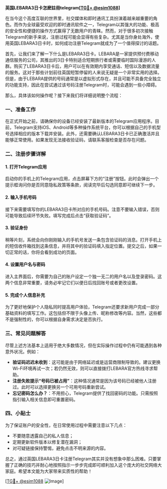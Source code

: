 **英国LEBARA3日卡怎麽註冊telegram[[TG💪+ @esim1088](https://t.me/s/esim1088)]**

在当今这个高度互联的世界里，社交媒体和即时通讯工具扮演着越来越重要的角色。而作为全球最受欢迎的即时通讯软件之一，Telegram以其强大的功能、极高的安全性和便捷的操作方式赢得了无数用户的青睐。然而，对于很多初次接触Telegram的新手来说，注册过程可能会显得有些复杂。尤其是当你身处海外，使用英国LEBARA3日卡时，如何成功注册Telegram就成为了一个值得探讨的话题。

首先，让我们来了解一下什么是LEBARA3日卡。LEBARA是一家提供预付费移动通信服务的公司，其推出的3日卡特别适合短期旅行者或需要临时国际漫游的人群。购买了LEBARA3日卡后，用户可以在有效期内享受通话、短信以及数据流量的服务。这对于那些计划前往英国短暂停留的人来说无疑是一个非常实用的选择。但是，由于LEBARA提供的号码通常是以虚拟形式存在，并且可能不具备完全独立的功能支持，因此在尝试通过该号码注册Telegram时，可能会遇到一些小障碍。

那么，具体该如何操作呢？接下来我们将详细说明整个流程：

### 一、准备工作

在正式开始之前，请确保你的设备已经安装了最新版本的Telegram应用程序。目前，Telegram支持iOS、Android等多种操作系统平台，你可以根据自己的手机型号选择相应的版本下载并安装。此外，还需要确认LEBARA3日卡已正确激活并且能够正常使用。如果发现无法接收验证码，请联系客服检查是否存在问题。

### 二、注册步骤详解

#### 1. 打开Telegram应用
启动你的手机上的Telegram应用，点击屏幕下方的“注册”按钮。此时会弹出一个提示框询问你是否同意隐私政策等条款，阅读完毕后勾选同意即可继续下一步。

#### 2. 输入手机号码
接下来需要填写你的LEBARA3日卡所对应的手机号码。注意不要输入错误，否则可能导致后续环节失败。填写完成后点击“获取验证码”。

#### 3. 验证身份
稍等片刻，系统会向你刚刚输入的手机号发送一条包含验证码的消息。打开手机上的短信收件箱找到这条信息，并将其中的验证码填入指定位置。提交之后，如果一切正常的话，你将会看到成功的页面。

#### 4. 设置用户名与密码
进入主界面后，你需要为自己的账户设定一个独一无二的用户名以及登录密码。这两个信息非常重要，请务必牢记它们以便日后找回账号或者更改设置。

#### 5. 完成个人信息补充
为了更好地保护个人隐私同时提高用户体验，Telegram还要求新用户完成一部分基础资料的填写工作。这包括但不限于头像上传、昵称修改等内容。当然，这些都不是强制性的，你可以根据自身需求决定是否执行。

### 三、常见问题解答

尽管上述方法基本上适用于绝大多数情况，但在实际操作过程中仍有可能遇到各种意外状况。例如：
- **验证码迟迟未收到**：这可能是由于网络延迟或是运营商限制导致的。建议更换Wi-Fi环境再试一次；若仍然无效，则可以直接拨打LEBARA官方热线寻求帮助。
- **注册失败提示“号码已被占用”**：这种情况通常是因为该号码已经被他人注册过。此时可以选择更换另一个可用号码重新尝试。
- **忘记密码怎么办？**：不用担心，Telegram提供了找回密码的功能。只需按照指引输入相关信息即可重置密码。

### 四、小贴士

为了保证账户的安全性，在日常使用过程中需要注意以下几点：
- 不要随意透露自己的私人信息；
- 定期更新软件版本以修复潜在漏洞；
- 对可疑链接保持警惕，避免点击不明来源的内容。

总之，通过英国LEBARA3日卡注册Telegram其实并没有想象中那么困难。只要掌握了正确的技巧并耐心地按照指示一步步完成即可顺利加入这个庞大的社交网络大家庭。希望本文能为大家带来实质性的帮助！

[[TG💪+ @esim1088](https://t.me/s/esim1088) ![Image](https://i.postimg.cc/4NQfJmqS/Snipaste-2025-05-13-00-14-12.png)]